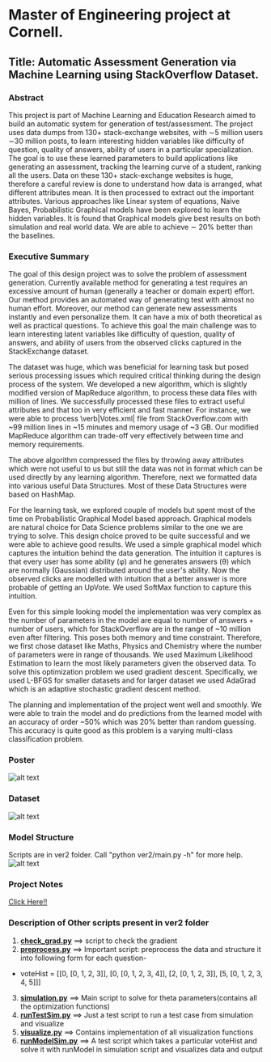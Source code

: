 # Master of Engineering project at Cornell.
## Title: Automatic Assessment Generation via Machine Learning using StackOverflow Dataset.

### Abstract
This project is part of Machine Learning and Education Research aimed to build an automatic system for generation of test/assessment. The project uses data dumps from 130+ stack-exchange websites, with ∼5 million users ∼30 million posts, to learn interesting hidden variables like difficulty of question, quality of answers, ability of users in a particular specialization. The goal is to use these learned parameters to build applications like generating an assessment, tracking the learning curve of a student, ranking all the users. Data on these 130+ stack-exchange websites is huge, therefore a careful review is done to understand how data is arranged, what different attributes mean. It is then processed to extract out the important attributes. Various approaches like Linear system of equations, Naive Bayes, Probabilistic Graphical models have been explored to learn the hidden variables. It is found that Graphical models give best results on both simulation and real world data. We are able to achieve ∼ 20% better than the baselines.

### Executive Summary
The goal of this design project was to solve the problem of assessment generation. Currently available method for generating a test requires an excessive amount of human (generally a teacher or domain expert) effort. Our method provides an automated way of generating test with almost no human effort. Moreover, our method can generate new assessments instantly and even personalize them. It can have a mix of both theoretical as well as practical questions. To achieve this goal the main challenge was to learn interesting latent variables like difficulty of question, quality of answers, and ability of users from the observed clicks captured in the StackExchange dataset.

The dataset was huge, which was beneficial for learning task but posed serious processing issues which required critical thinking during the design process of the system. We developed a new algorithm, which is slightly modified version of MapReduce algorithm, to process these data files with million of lines. We successfully processed these files to extract useful attributes and that too in very efficient and fast manner. For instance, we were able to process \verb|Votes.xml| file from StackOverflow.com with ~99 million lines in ~15 minutes and memory usage of ~3 GB. Our modified MapReduce algorithm can trade-off very effectively between time and memory requirements.

The above algorithm compressed the files by throwing away attributes which were not useful to us but still the data was not in format which can be used directly by any learning algorithm. Therefore, next we formatted data into various useful Data Structures. Most of these Data Structures were based on HashMap.

For the learning task, we explored couple of models but spent most of the time on Probabilistic Graphical Model based approach. Graphical models are natural choice for Data Science problems similar to the one we are trying to solve. This design choice proved to be quite successful and we were able to achieve good results. We used a simple graphical model which captures the intuition behind the data generation. The intuition it captures is that every user has some ability (φ) and he generates answers (θ) which are normally (Gaussian) distributed around the user's ability. Now the observed clicks are modelled with intuition that a better answer is more probable of getting an UpVote. We used SoftMax function to capture this intuition.

Even for this simple looking model the implementation was very complex as the number of parameters in the model are equal to number of answers + number of users, which for StackOverflow are in the range of ~10 million even after filtering. This poses both memory and time constraint. Therefore, we first chose dataset like Maths, Physics and Chemistry where the number of parameters were in range of thousands. We used Maximum Likelihood Estimation to learn the most likely parameters given the observed data. To solve this optimization problem we used gradient descent. Specifically, we used L-BFGS for smaller datasets and for larger dataset we used AdaGrad which is an adaptive stochastic gradient descent method.

The planning and implementation of the project went well and smoothly. We were able to train the model and do predictions from the learned model with an accuracy of order ~50% which was 20% better than random guessing. This accuracy is quite good as this problem is a varying multi-class classification problem.

### Poster
![alt text](https://github.com/arjunjauhari/meng-project/blob/master/documentation/AJPoster/AJPoster.png "Poster")

### Dataset
![alt text](https://github.com/arjunjauhari/meng-project/blob/master/documentation/AJPoster/stackexchange.png "Dataset")

### Model Structure
Scripts are in ver2 folder. Call "python ver2/main.py -h" for more help.
![alt text](https://github.com/arjunjauhari/meng-project/blob/master/documentation/dotGraph/fileTreedetail.png "ModelStructure")

### Project Notes
[Click Here!!](https://github.com/arjunjauhari/meng-project/blob/master/documentation/AJPoster/ProjectNotes.pdf)

### Description of Other scripts present in ver2 folder

1. [**check_grad.py**](https://github.com/arjunjauhari/meng-project/blob/master/ver2/check_grad.py)       ==>        script to check the gradient
2. [**preprocess.py**](https://github.com/arjunjauhari/meng-project/blob/master/ver2/preprocess.py)       ==>        Important script: preprocess the data and structure it into following form for each question-
  * voteHist = [[0, [0, 1, 2, 3]], [0, [0, 1, 2, 3, 4]], [2, [0, 1, 2, 3]], [5, [0, 1, 2, 3, 4, 5]]]
3. [**simulation.py**](https://github.com/arjunjauhari/meng-project/blob/master/ver2/simulation.py)       ==>        Main script to solve for theta parameters(contains all the optimization functions)
4. [**runTestSim.py**](https://github.com/arjunjauhari/meng-project/blob/master/ver2/runTestSim.py)       ==>        Just a test script to run a test case from simulation and visualize
5. [**visualize.py**](https://github.com/arjunjauhari/meng-project/blob/master/ver2/visualize.py)        ==>        Contains implementation of all visualization functions
6. [**runModelSim.py**](https://github.com/arjunjauhari/meng-project/blob/master/ver2/runModelSim.py)      ==>        A test script which takes a particular voteHist and solve it with runModel in simulation script and visualizes data and output
